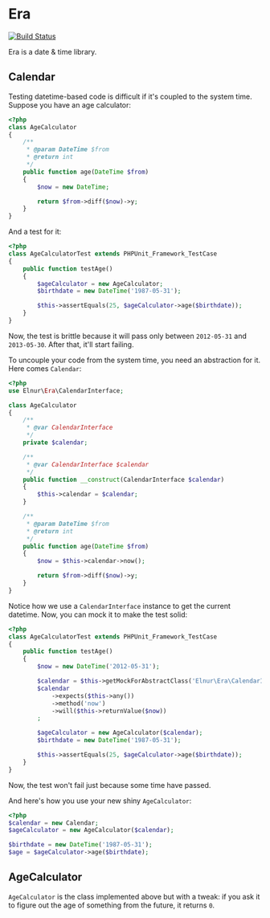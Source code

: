 Era
===

[![Build Status](https://secure.travis-ci.org/elnur/era.png)](http://travis-ci.org/elnur/era)

Era is a date & time library.

Calendar
--------

Testing datetime-based code is difficult if it's coupled to the system time. Suppose you have an age calculator:

```php
<?php
class AgeCalculator
{
    /**
     * @param DateTime $from
     * @return int
     */
    public function age(DateTime $from)
    {
        $now = new DateTime;

        return $from->diff($now)->y;
    }
}
```

And a test for it:

```php
<?php
class AgeCalculatorTest extends PHPUnit_Framework_TestCase
{
    public function testAge()
    {
        $ageCalculator = new AgeCalculator;
        $birthdate = new DateTime('1987-05-31');

        $this->assertEquals(25, $ageCalculator->age($birthdate));
    }
}
```

Now, the test is brittle because it will pass only between `2012-05-31` and `2013-05-30`. After that, it'll start
failing.

To uncouple your code from the system time, you need an abstraction for it. Here comes `Calendar`:

```php
<?php
use Elnur\Era\CalendarInterface;

class AgeCalculator
{
    /**
     * @var CalendarInterface
     */
    private $calendar;

    /**
     * @var CalendarInterface $calendar
     */
    public function __construct(CalendarInterface $calendar)
    {
        $this->calendar = $calendar;
    }

    /**
     * @param DateTime $from
     * @return int
     */
    public function age(DateTime $from)
    {
        $now = $this->calendar->now();

        return $from->diff($now)->y;
    }
}
```

Notice how we use a `CalendarInterface` instance to get the current datetime. Now, you can mock it to make the test
solid:

```php
<?php
class AgeCalculatorTest extends PHPUnit_Framework_TestCase
{
    public function testAge()
    {
        $now = new DateTime('2012-05-31');

        $calendar = $this->getMockForAbstractClass('Elnur\Era\CalendarInterface');
        $calendar
            ->expects($this->any())
            ->method('now')
            ->will($this->returnValue($now))
        ;

        $ageCalculator = new AgeCalculator($calendar);
        $birthdate = new DateTime('1987-05-31');

        $this->assertEquals(25, $ageCalculator->age($birthdate));
    }
}
```

Now, the test won't fail just because some time have passed.

And here's how you use your new shiny `AgeCalculator`:

```php
<?php
$calendar = new Calendar;
$ageCalculator = new AgeCalculator($calendar);

$birthdate = new DateTime('1987-05-31');
$age = $ageCalculator->age($birthdate);
```

AgeCalculator
-------------

`AgeCalculator` is the class implemented above but with a tweak: if you ask it to figure out the age of something from
the future, it returns `0`.
